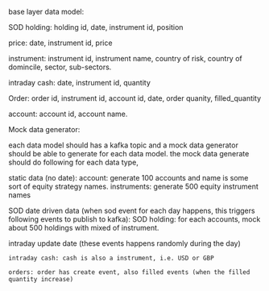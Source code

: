 base layer data model:


SOD holding: holding id, date, instrument id, position

price: date, instrument id, price

instrument: instrument id, instrument name, country of risk, country of domincile, sector, sub-sectors. 

intraday cash: date, instrument id, quantity

Order: order id, instrument id, account id, date, order quanity, filled_quantity

account: account id, account name. 

Mock data generator: 

each data model should has a kafka topic and a mock data generator should be able to generate for each data model. the mock data generate should do following for each data type, 

static data (no date): 
    account: generate 100 accounts and name is some sort of equity strategy names. 
    instruments: generate 500 equity instrument names

SOD date driven data (when sod event for each day happens, this triggers following events to publish to kafka):
    SOD holding: for each accounts, mock about 500 holdings with mixed of instrument. 


intraday update date (these events happens randomly during the day)

    intraday cash: cash is also a instrument, i.e. USD or GBP

    orders: order has create event, also filled events (when the filled quantity increase)



